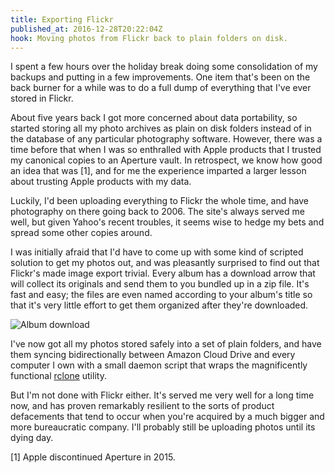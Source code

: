 ```yaml
---
title: Exporting Flickr
published_at: 2016-12-28T20:22:04Z
hook: Moving photos from Flickr back to plain folders on disk.
---
```


I spent a few hours over the holiday break doing some consolidation of my
backups and putting in a few improvements. One item that's been on the back
burner for a while was to do a full dump of everything that I've ever stored in
Flickr.

About five years back I got more concerned about data portability, so started
storing all my photo archives as plain on disk folders instead of in the
database of any particular photography software. However, there was a time
before that when I was so enthralled with Apple products that I trusted my
canonical copies to an Aperture vault. In retrospect, we know how good an idea
that was [1], and for me the experience imparted a larger lesson about trusting
Apple products with my data.

Luckily, I'd been uploading everything to Flickr the whole time, and have
photography on there going back to 2006. The site's always served me well, but
given Yahoo's recent troubles, it seems wise to hedge my bets and spread some
other copies around.

I was initially afraid that I'd have to come up with some kind of scripted
solution to get my photos out, and was pleasantly surprised to find out that
Flickr's made image export trivial. Every album has a download arrow that will
collect its originals and send them to you bundled up in a zip file. It's fast
and easy; the files are even named according to your album's title so that it's
very little effort to get them organized after they're downloaded.

![Album download](/assets/fragments/exporting-flickr/album-download.png)

I've now got all my photos stored safely into a set of plain folders, and have
them syncing bidirectionally between Amazon Cloud Drive and every computer I
own with a small daemon script that wraps the magnificently functional [rclone]
utility.

But I'm not done with Flickr either. It's served me very well for a long time
now, and has proven remarkably resilient to the sorts of product defacements
that tend to occur when you're acquired by a much bigger and more bureaucratic
company. I'll probably still be uploading photos until its dying day.

[1] Apple discontinued Aperture in 2015.

[rclone]: http://rclone.org/
